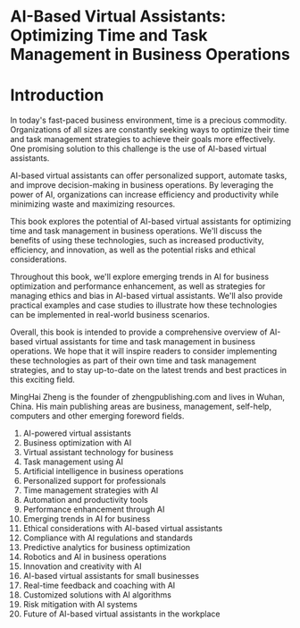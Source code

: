 # AI-Based Virtual Assistants: Optimizing Time and Task Management in Business Operations

# Introduction

In today's fast-paced business environment, time is a precious commodity. Organizations of all sizes are constantly seeking ways to optimize their time and task management strategies to achieve their goals more effectively. One promising solution to this challenge is the use of AI-based virtual assistants.

AI-based virtual assistants can offer personalized support, automate tasks, and improve decision-making in business operations. By leveraging the power of AI, organizations can increase efficiency and productivity while minimizing waste and maximizing resources.

This book explores the potential of AI-based virtual assistants for optimizing time and task management in business operations. We'll discuss the benefits of using these technologies, such as increased productivity, efficiency, and innovation, as well as the potential risks and ethical considerations.

Throughout this book, we'll explore emerging trends in AI for business optimization and performance enhancement, as well as strategies for managing ethics and bias in AI-based virtual assistants. We'll also provide practical examples and case studies to illustrate how these technologies can be implemented in real-world business scenarios.

Overall, this book is intended to provide a comprehensive overview of AI-based virtual assistants for time and task management in business operations. We hope that it will inspire readers to consider implementing these technologies as part of their own time and task management strategies, and to stay up-to-date on the latest trends and best practices in this exciting field.

MingHai Zheng is the founder of zhengpublishing.com and lives in Wuhan, China. His main publishing areas are business, management, self-help, computers and other emerging foreword fields.



1. AI-powered virtual assistants
2. Business optimization with AI
3. Virtual assistant technology for business
4. Task management using AI
5. Artificial intelligence in business operations
6. Personalized support for professionals
7. Time management strategies with AI
8. Automation and productivity tools
9. Performance enhancement through AI
10. Emerging trends in AI for business
11. Ethical considerations with AI-based virtual assistants
12. Compliance with AI regulations and standards
13. Predictive analytics for business optimization
14. Robotics and AI in business operations
15. Innovation and creativity with AI
16. AI-based virtual assistants for small businesses
17. Real-time feedback and coaching with AI
18. Customized solutions with AI algorithms
19. Risk mitigation with AI systems
20. Future of AI-based virtual assistants in the workplace



